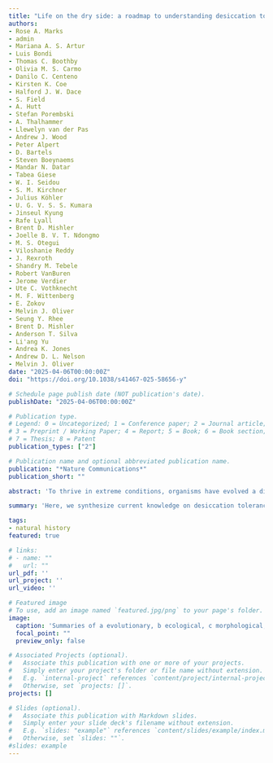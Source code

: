 ```yaml
---
title: "Life on the dry side: a roadmap to understanding desiccation tolerance and accelerating translational applications"
authors:
- Rose A. Marks
- admin
- Mariana A. S. Artur
- Luis Bondi
- Thomas C. Boothby
- Olivia M. S. Carmo
- Danilo C. Centeno
- Kirsten K. Coe
- Halford J. W. Dace
- S. Field
- A. Hutt
- Stefan Porembski
- A. Thalhammer
- Llewelyn van der Pas
- Andrew J. Wood
- Peter Alpert
- D. Bartels
- Steven Boeynaems
- Mandar N. Datar
- Tabea Giese
- W. I. Seidou
- S. M. Kirchner
- Julius Köhler
- U. G. V. S. S. Kumara
- Jinseul Kyung
- Rafe Lyall
- Brent D. Mishler
- Joelle B. V. T. Ndongmo
- M. S. Otegui
- Viloshanie Reddy
- J. Rexroth
- Shandry M. Tebele
- Robert VanBuren
- Jerome Verdier
- Ute C. Vothknecht
- M. F. Wittenberg
- E. Zokov
- Melvin J. Oliver
- Seung Y. Rhee 
- Brent D. Mishler
- Anderson T. Silva
- Li'ang Yu
- Andrea K. Jones
- Andrew D. L. Nelson
- Melvin J. Oliver
date: "2025-04-06T00:00:00Z"
doi: "https://doi.org/10.1038/s41467-025-58656-y"

# Schedule page publish date (NOT publication's date).
publishDate: "2025-04-06T00:00:00Z"

# Publication type.
# Legend: 0 = Uncategorized; 1 = Conference paper; 2 = Journal article;
# 3 = Preprint / Working Paper; 4 = Report; 5 = Book; 6 = Book section;
# 7 = Thesis; 8 = Patent
publication_types: ["2"]

# Publication name and optional abbreviated publication name.
publication: "*Nature Communications*"
publication_short: ""

abstract: 'To thrive in extreme conditions, organisms have evolved a diverse arsenal of adaptations that confer resilience. These species, their traits, and the mechanisms underlying them comprise a valuable resource that can be mined for numerous conceptual insights and applied objectives. One of the most dramatic adaptations to water limitation is desiccation tolerance. Understanding the mechanisms underlying desiccation tolerance has important potential implications for medicine, biotechnology, agriculture, and conservation. However, progress has been hindered by a lack of standardization across sub-disciplines, complicating the integration of data and slowing the translation of basic discoveries into practical applications. Here, we synthesize current knowledge on desiccation tolerance across evolutionary, ecological, physiological, and cellular scales to provide a roadmap for advancing desiccation tolerance research. We also address critical gaps and technical roadblocks, highlighting the need for standardized experimental practices, improved taxonomic sampling, and the development of new tools for studying biology in a dry state. We hope that this perspective can serve as a roadmap to accelerating research breakthroughs and unlocking the potential of desiccation tolerance to address global challenges related to climate change, food security, and health.'

summary: 'Here, we synthesize current knowledge on desiccation tolerance across evolutionary, ecological, physiological, and cellular scales to provide a roadmap for advancing desiccation tolerance research. We also address critical gaps and technical roadblocks, highlighting the need for standardized experimental practices, improved taxonomic sampling, and the development of new tools for studying biology in a dry state. We hope that this perspective can serve as a roadmap to accelerating research breakthroughs and unlocking the potential of desiccation tolerance to address global challenges related to climate change, food security, and health.'

tags:
- natural history
featured: true

# links:
# - name: ""
#   url: ""
url_pdf: ''
url_project: ''
url_video: ''

# Featured image
# To use, add an image named `featured.jpg/png` to your page's folder. 
image:
  caption: 'Summaries of a evolutionary, b ecological, c morphological, d cellular, and e molecular aspects of desiccation tolerance. f timeline of major natural and research milestones in desiccation tolerance. Colors represent the biological scale of each discovery: purple for discoveries in evolution, blue for discoveries in geography, green for organismal-scale discoveries, yellow for cellular-scale discoveries, and red for discoveries on the molecular scale. Orange represents a historical biological event. For a brief history of the modern discovery of desiccation tolerance, see Alpert (2000). Illustrations in (c–e) by Rachel Torrez.'
  focal_point: ""
  preview_only: false

# Associated Projects (optional).
#   Associate this publication with one or more of your projects.
#   Simply enter your project's folder or file name without extension.
#   E.g. `internal-project` references `content/project/internal-project/index.md`.
#   Otherwise, set `projects: []`.
projects: []

# Slides (optional).
#   Associate this publication with Markdown slides.
#   Simply enter your slide deck's filename without extension.
#   E.g. `slides: "example"` references `content/slides/example/index.md`.
#   Otherwise, set `slides: ""`.
#slides: example
---
```




